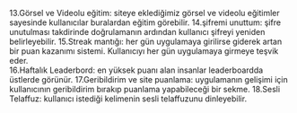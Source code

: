 13.Görsel ve Videolu eğitim: siteye eklediğimiz görsel ve videolu eğitimler sayesinde kullanıcılar buralardan eğitim görebilir.
14.şifremi unuttum: şifre unutulması takdirinde doğrulamanın ardından kullanıcı şifreyi yeniden belirleyebilir.
15.Streak mantığı: her gün uygulamaya girilirse giderek artan bir puan kazanımı sistemi. Kullanıcıyı her gün uygulamaya girmeye teşvik eder.    
16.Haftalık Leaderbord: en yüksek puanı alan insanlar leaderboardda üstlerde görünür.
17.Geribildirim ve site puanlama: uygulamanın gelişimi için kullanıcının geribildirim bırakıp puanlama yapabileceği bir sekme.
18.Sesli Telaffuz: kullanıcı istediği kelimenin sesli telaffuzunu dinleyebilir.